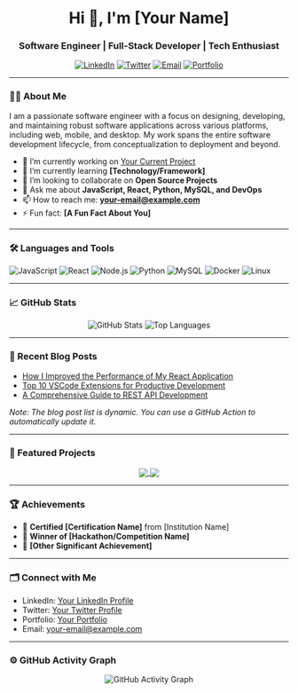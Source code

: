 <h1 align="center">Hi 👋, I'm [Your Name]</h1>
<h3 align="center">Software Engineer | Full-Stack Developer | Tech Enthusiast</h3>

<p align="center">
  <a href="https://www.linkedin.com/in/your-linkedin-username/"><img src="https://img.shields.io/badge/LinkedIn-%230077B5.svg?style=for-the-badge&logo=linkedin&logoColor=white" alt="LinkedIn"/></a>
  <a href="https://twitter.com/your-twitter-handle"><img src="https://img.shields.io/badge/Twitter-%231DA1F2.svg?style=for-the-badge&logo=Twitter&logoColor=white" alt="Twitter"/></a>
  <a href="mailto:your-email@example.com"><img src="https://img.shields.io/badge/Email-D14836?style=for-the-badge&logo=gmail&logoColor=white" alt="Email"/></a>
  <a href="https://your-portfolio.com"><img src="https://img.shields.io/badge/Portfolio-%2312100E.svg?style=for-the-badge&logo=github-pages&logoColor=white" alt="Portfolio"/></a>
</p>

---

### 👨‍💻 About Me

I am a passionate software engineer with a focus on designing, developing, and maintaining robust software applications across various platforms, including web, mobile, and desktop. My work spans the entire software development lifecycle, from conceptualization to deployment and beyond.

- 🔭 I’m currently working on [Your Current Project](https://github.com/your-repo-link)
- 🌱 I’m currently learning **[Technology/Framework]**
- 👯 I’m looking to collaborate on **Open Source Projects**
- 💬 Ask me about **JavaScript, React, Python, MySQL, and DevOps**
- 📫 How to reach me: **your-email@example.com**
- ⚡ Fun fact: **[A Fun Fact About You]**

---

### 🛠️ Languages and Tools

<p align="left">
  <img src="https://img.shields.io/badge/JavaScript-%23323330.svg?style=for-the-badge&logo=javascript&logoColor=%23F7DF1E" alt="JavaScript"/>
  <img src="https://img.shields.io/badge/React-%2320232a.svg?style=for-the-badge&logo=react&logoColor=%2361DAFB" alt="React"/>
  <img src="https://img.shields.io/badge/Node.js-%2343853D.svg?style=for-the-badge&logo=node.js&logoColor=white" alt="Node.js"/>
  <img src="https://img.shields.io/badge/Python-%2314354C.svg?style=for-the-badge&logo=python&logoColor=white" alt="Python"/>
  <img src="https://img.shields.io/badge/MySQL-%2300f.svg?style=for-the-badge&logo=mysql&logoColor=white" alt="MySQL"/>
  <img src="https://img.shields.io/badge/Docker-%232496ED.svg?style=for-the-badge&logo=docker&logoColor=white" alt="Docker"/>
  <img src="https://img.shields.io/badge/Linux-%23FCC624.svg?style=for-the-badge&logo=linux&logoColor=black" alt="Linux"/>
  <!-- Add more tools and technologies as needed -->
</p>

---

### 📈 GitHub Stats

<p align="center">
  <img src="https://github-readme-stats.vercel.app/api?username=your-github-username&show_icons=true&theme=radical" alt="GitHub Stats" />
  <img src="https://github-readme-stats.vercel.app/api/top-langs/?username=your-github-username&layout=compact&theme=radical" alt="Top Languages" />
</p>

---

### 📝 Recent Blog Posts

<!-- BLOG-POST-LIST:START -->
- [How I Improved the Performance of My React Application](https://your-blog-link)
- [Top 10 VSCode Extensions for Productive Development](https://your-blog-link)
- [A Comprehensive Guide to REST API Development](https://your-blog-link)
<!-- BLOG-POST-LIST:END -->

*Note: The blog post list is dynamic. You can use a GitHub Action to automatically update it.*

---

### 💼 Featured Projects

<p align="center">
  <a href="https://github.com/your-repo-link">
    <img align="center" src="https://github-readme-stats.vercel.app/api/pin/?username=your-github-username&repo=your-repo-name&theme=radical" />
  </a>
  <a href="https://github.com/your-repo-link">
    <img align="center" src="https://github-readme-stats.vercel.app/api/pin/?username=your-github-username&repo=your-repo-name&theme=radical" />
  </a>
  <!-- Add more project links as needed -->
</p>

---

### 🏆 Achievements

- 🏅 **Certified [Certification Name]** from [Institution Name]
- 🏅 **Winner of [Hackathon/Competition Name]**
- 🏅 **[Other Significant Achievement]**

---

### 🗂️ Connect with Me

- LinkedIn: [Your LinkedIn Profile](https://www.linkedin.com/in/your-linkedin-username/)
- Twitter: [Your Twitter Profile](https://twitter.com/your-twitter-handle)
- Portfolio: [Your Portfolio](https://your-portfolio.com)
- Email: [your-email@example.com](mailto:your-email@example.com)

---

### ⚙️ GitHub Activity Graph

<p align="center">
  <img src="https://activity-graph.herokuapp.com/graph?username=your-github-username&theme=github" alt="GitHub Activity Graph" />
</p>
